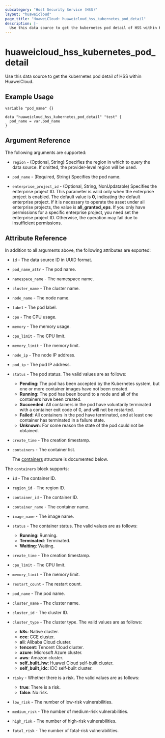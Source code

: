 ```yaml
---
subcategory: "Host Security Service (HSS)"
layout: "huaweicloud"
page_title: "HuaweiCloud: huaweicloud_hss_kubernetes_pod_detail"
description: |-
  Use this data source to get the kubernetes pod detail of HSS within HuaweiCloud.
---
```


# huaweicloud_hss_kubernetes_pod_detail

Use this data source to get the kubernetes pod detail of HSS within HuaweiCloud.

## Example Usage

```hcl
variable "pod_name" {}

data "huaweicloud_hss_kubernetes_pod_detail" "test" {
  pod_name = var.pod_name
}
```

## Argument Reference

The following arguments are supported:

* `region` - (Optional, String) Specifies the region in which to query the data source.
  If omitted, the provider-level region will be used.

* `pod_name` - (Required, String) Specifies the pod name.

* `enterprise_project_id` - (Optional, String, NonUpdatable) Specifies the enterprise project ID.
  This parameter is valid only when the enterprise project is enabled.
  The default value is **0**, indicating the default enterprise project.
  If it is necessary to operate the asset under all enterprise projects, the value is **all_granted_eps**.
  If you only have permissions for a specific enterprise project, you need set the enterprise project ID. Otherwise,
  the operation may fail due to insufficient permissions.

## Attribute Reference

In addition to all arguments above, the following attributes are exported:

* `id` - The data source ID in UUID format.

* `pod_name_attr` - The pod name.

* `namespace_name` - The namespace name.

* `cluster_name` - The cluster name.

* `node_name` - The node name.

* `label` - The pod label.

* `cpu` - The CPU usage.

* `memory` - The memory usage.

* `cpu_limit` - The CPU limit.

* `memory_limit` - The memory limit.

* `node_ip` - The node IP address.

* `pod_ip` - The pod IP address.

* `status` - The pod status.
  The valid values are as follows:
  + **Pending**: The pod has been accepted by the Kubernetes system, but one or more container images have not been created.
  + **Running**: The pod has been bound to a node and all of the containers have been created.
  + **Succeeded**: All containers in the pod have voluntarily terminated with a container exit code of 0,
    and will not be restarted.
  + **Failed**: All containers in the pod have terminated, and at least one container has terminated in a failure state.
  + **Unknown**: For some reason the state of the pod could not be obtained.

* `create_time` - The creation timestamp.

* `containers` - The container list.

  The [containers](#containers_struct) structure is documented below.

<a name="containers_struct"></a>
The `containers` block supports:

* `id` - The container ID.

* `region_id` - The region ID.

* `container_id` - The container ID.

* `container_name` - The container name.

* `image_name` - The image name.

* `status` - The container status.
  The valid values are as follows:
  + **Running**: Running.
  + **Terminated**: Terminated.
  + **Waiting**: Waiting.

* `create_time` - The creation timestamp.

* `cpu_limit` - The CPU limit.

* `memory_limit` - The memory limit.

* `restart_count` - The restart count.

* `pod_name` - The pod name.

* `cluster_name` - The cluster name.

* `cluster_id` - The cluster ID.

* `cluster_type` - The cluster type.
  The valid values are as follows:
  + **k8s**: Native cluster.
  + **cce**: CCE cluster.
  + **ali**: Alibaba Cloud cluster.
  + **tencent**: Tencent Cloud cluster.
  + **azure**: Microsoft Azure cluster.
  + **aws**: Amazon cluster.
  + **self_built_hw**: Huawei Cloud self-built cluster.
  + **self_built_idc**: IDC self-built cluster.

* `risky` - Whether there is a risk.
  The valid values are as follows:
  + **true**: There is a risk.
  + **false**: No risk.

* `low_risk` - The number of low-risk vulnerabilities.

* `medium_risk` - The number of medium-risk vulnerabilities.

* `high_risk` - The number of high-risk vulnerabilities.

* `fatal_risk` - The number of fatal-risk vulnerabilities.
